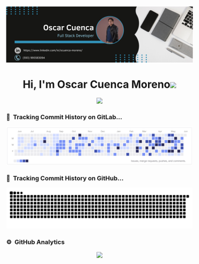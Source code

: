 ![Mi Banner](https://github.com/CuencaOscar/CuencaOscar/blob/master/assets/banner.png)

<!-- Saludo -->
<h1 align="center"><b>Hi, I'm Oscar Cuenca Moreno</b><img src="https://media.giphy.com/media/hvRJCLFzcasrR4ia7z/giphy.gif" width="35"></h1>
<!--  -->
<p align="center">
  <a href="https://github.com/DenverCoder1/readme-typing-svg"><img src="https://readme-typing-svg.herokuapp.com?font=Time+New+Roman&color=cyan&size=25&center=true&vCenter=true&width=600&height=100&lines=Welcome+to+my+GitHub+profile!;Full+Stack+Developer;Python+Enthusiast;Continuous+Learner;Let's+collaborate+and+innovate!"></a>
</p>

### 🐍 &nbsp;Tracking Commit History on GitLab...

<picture>
  <source media="(prefers-color-scheme: dark)" srcset="https://github.com/CuencaOscar/CuencaOscar/blob/master/assets/gitlab_night.png">
  <source media="(prefers-color-scheme: light)" srcset="https://github.com/CuencaOscar/CuencaOscar/blob/master/assets/gitlab_light.png">
  <img alt="Gitlab Light" src="https://github.com/CuencaOscar/CuencaOscar/blob/master/assets/gitlab_light.png">
</picture>



### 🐍 &nbsp;Tracking Commit History on GitHub...

<picture>
  <source media="(prefers-color-scheme: dark)" srcset="https://raw.githubusercontent.com/CuencaOscar/CuencaOscar/master/dist/github-contribution-grid-snake-dark.svg" />
  <source media="(prefers-color-scheme: light)" srcset="https://raw.githubusercontent.com/CuencaOscar/CuencaOscar/master/dist/github-contribution-grid-snake.svg" />
  <img alt="github-snake" src="https://raw.githubusercontent.com/CuencaOscar/CuencaOscar/master/dist/github-contribution-grid-snake.svg" />
</picture>

### ⚙️ &nbsp;GitHub Analytics


<p align="center">
  <img height="180em" src="https://github-readme-streak-stats.herokuapp.com/?user=CuencaOscar&theme=dark&hide_border=true"/>
</p>





<!-- <br> -->




<!-- ## Hi there 👋 -->

<!--
**CuencaOscar/CuencaOscar** is a ✨ _special_ ✨ repository because its `README.md` (this file) appears on your GitHub profile.

Here are some ideas to get you started:

- 🔭 I’m currently working on ...
- 🌱 I’m currently learning ...
- 👯 I’m looking to collaborate on ...
- 🤔 I’m looking for help with ...
- 💬 Ask me about ...
- 📫 How to reach me: ...
- 😄 Pronouns: ...
- ⚡ Fun fact: ...
-->

